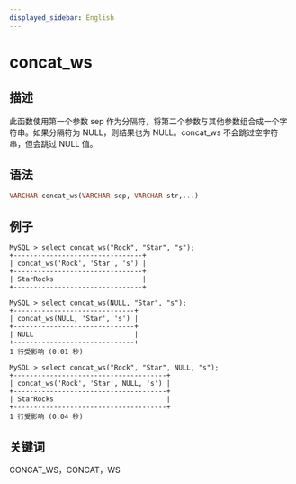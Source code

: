 ```yaml
---
displayed_sidebar: English
---
```


# concat_ws

## 描述

此函数使用第一个参数 sep 作为分隔符，将第二个参数与其他参数组合成一个字符串。如果分隔符为 NULL，则结果也为 NULL。concat_ws 不会跳过空字符串，但会跳过 NULL 值。

## 语法

```Haskell
VARCHAR concat_ws(VARCHAR sep, VARCHAR str,...)
```

## 例子

```Plain Text
MySQL > select concat_ws("Rock", "Star", "s");
+--------------------------------+
| concat_ws('Rock', 'Star', 's') |
+--------------------------------+
| StarRocks                      |
+--------------------------------+

MySQL > select concat_ws(NULL, "Star", "s");
+------------------------------+
| concat_ws(NULL, 'Star', 's') |
+------------------------------+
| NULL                         |
+------------------------------+
1 行受影响 (0.01 秒)

MySQL > select concat_ws("Rock", "Star", NULL, "s");
+--------------------------------------+
| concat_ws('Rock', 'Star', NULL, 's') |
+--------------------------------------+
| StarRocks                            |
+--------------------------------------+
1 行受影响 (0.04 秒)
```

## 关键词

CONCAT_WS，CONCAT，WS